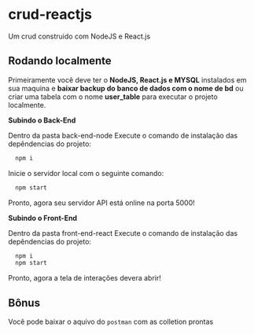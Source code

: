 # crud-reactjs

Um crud construido com NodeJS e React.js

## Rodando localmente



Primeiramente você deve ter o **NodeJS, React.js e MYSQL** instalados em sua maquina e **baixar backup do banco de dados com o nome de bd** ou criar uma tabela com o nome **user_table** para executar o projeto localmente.

**Subindo o Back-End**

Dentro da pasta back-end-node Execute o comando de instalação das depêndencias do projeto:

```bash
  npm i
```
Inicie o servidor local com o seguinte comando:

```bash
  npm start
```
Pronto, agora seu servidor API está online na porta 5000!

**Subindo o  Front-End**

Dentro da pasta front-end-react Execute o comando de instalação das depêndencias do projeto:

```bash
  npm i
  npm start
```

Pronto, agora a tela de interações devera abrir!


## Bônus

Você pode baixar o aquivo do `postman` com as colletion prontas
